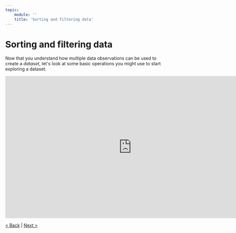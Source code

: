 ```yaml
---
topic:
    module: ''
    title: 'Sorting and filtering data'
---
```


# Sorting and filtering data

Now that you understand how multiple data observations can be used to create a *dataset*, let's look at some basic operations you might use to start exploring a dataset.

<iframe width="800" height="450" src="https://www.youtube.com/embed/-HUH3XscOfI" title="Sorting and filtering data" frameborder="0" allow="accelerometer; autoplay; clipboard-write; encrypted-media; gyroscope; picture-in-picture" allowfullscreen></iframe>

[< Back](./02-01-get-started-with-data.md) | [Next >](02-03-derived-data.md)